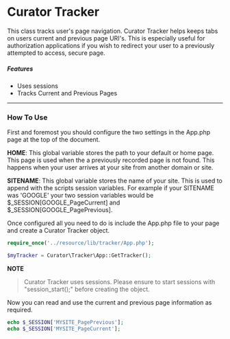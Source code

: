 # Curator Tracker

This class tracks user's page navigation. Curator Tracker helps keeps tabs on users current and previous page URI's. This is especially useful for authorization applications if you wish to redirect your user to a previously attempted to access, secure page.

##### Features
+ Uses sessions
+ Tracks Current and Previous Pages

---

### How To Use

First and foremost you should configure the two settings in the App.php page at the top of the document.

**HOME**: This global variable stores the path to your default or home page. This page is used when the a previously recorded page is not found. This happens when your user arrives at your site from another domain or site.

**SITENAME**: This global variable stores the name of your site. This is used to append with the scripts session variables. For example if your SITENAME was 'GOOGLE' your two session variables would be $_SESSION[GOOGLE_PageCurrent] and $_SESSION[GOOGLE_PagePrevious].

Once configured all you need to do is include the App.php file to your page and create a Curator Tracker object.

```php
require_once('../resource/lib/tracker/App.php');

$myTracker = Curator\Tracker\App::GetTracker();
```

**NOTE**
>Curator Tracker uses sessions. Please ensure to start sessions with "session_start();" before creating the object.

Now you can read and use the current and previous page information as required.

```php
echo $_SESSION['MYSITE_PagePrevious'];
echo $_SESSION['MYSITE_PageCurrent'];
```

